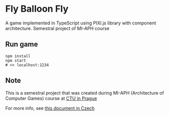 # Fly Balloon Fly

A game implemented in TypeScript using PIXI.js library with component architecture. Semestral project of MI-APH course

## Run game
```shell script
npm install 
npm start
# >> localhost:1234 
```

## Note
This is a semestral project that was created during MI-APH (Architecture of Computer Games) course at [CTU in Prague](https://fit.cvut.cz)

For more info, see [this document in Czech](MI-APH_Zak.pdf)

 

